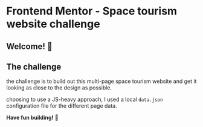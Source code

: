 # Frontend Mentor - Space tourism website challenge

## Welcome! 👋

## The challenge

the challenge is to build out this multi-page space tourism website and get it looking as close to the design as possible.


choosing to use a JS-heavy approach, I used a local `data.json` configuration file for the different page data. 


**Have fun building!** 🚀
